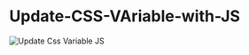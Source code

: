 # Update-CSS-VAriable-with-JS

![Update Css Variable JS](https://user-images.githubusercontent.com/80214475/197335510-10277e8e-e937-41b3-b460-c974af537233.png)
